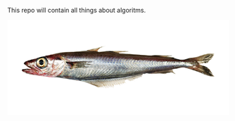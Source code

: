 This repo will contain all things about algoritms.

![Alt text](pics/stupid-fish.png?raw=true "Stupid fish")

